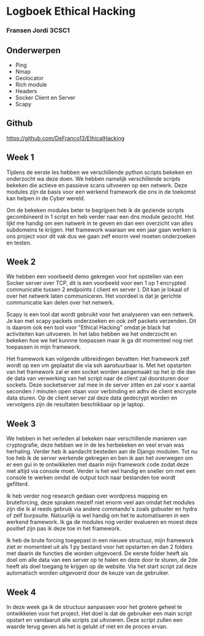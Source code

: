 # Logboek Ethical Hacking
### Fransen Jordi 3CSC1

## Onderwerpen
- Ping
- Nmap
- Geolocator
- Rich module
- Headers
- Socker Client en Server
- Scapy

## Github

https://github.com/DeFranco13/EthicalHacking

## Week 1

Tijdens de eerste les hebben we verschillende python scripts bekeken en onderzocht wa deze doen. We hebben namelijk verschillende scripts bekeken die actieve en passieve scans uitvoeren op een netwerk. Deze modules zijn de basis voor een werkend framework die ons in de toekomst kan helpen in de  Cyber wereld. 

Om de bekeken modules beter te begrijpen heb ik de geziende scripts gecombineerd in 1 script en heb verder naar een dns module gezocht. Het lijkt me handig om een natwerk in te geven en dan een overzicht van alles subdomeins te krijgen. Het framework waaraan we een jaar gaan werken is ons project voor dit vak dus we gaan zelf enorm veel moeten onderzoeken en testen. 

## Week 2

We hebben een voorbeeld demo gekregen voor het opstellen van een Socker server over TCP, dit is een voorbeeld voor een 1 op 1 encrypted communicatie tussen 2 endpoints ( client en server ). Dit kan je lokaal of over het netwerk laten communiceren. Het voordeel is dat je gerichte communicatie kan delen over het netwerk. 

Scapy is een tool dat wordt gebruikt voor het analyseren van een netwerk. Je kan met scapy packets onderzoeken en ook zelf packets verzenden. Dit is daarom ook een tool voor "Ethical Hacking" omdat je black hat activiteiten kan uitvoeren. In het labo hebben we het onderzocht en bekeken hoe we het kunnne toepassen maar ik ga dit momenteel nog niet toepassen in mijn framework.

Het framework kan volgende uitbreidingen bevatten: Het framework zelf wordt op een vm geplaatst die via ssh aanstuurbaar is. Met het opstarten van het framework zal er een socket worden aangemaakt op het ip die dan de data van verwerking van het script naar de client zal doorsturen door sockets. Deze socketserver zal mee in de server zitten en zal voor x aantal seconden / minuten open staan voor verbinding en adhv de client encrypte data sturen. Op de client server zal deze data gedecrypt worden en vervolgens zijn de resultaten beschikbaar op je laptop.

## Week 3

We hebben in het verleden al bekeken naar verschillende manieren van cryptografie, deze hebben we in de les herbekeken en veel ervan was herhaling. Verder heb ik aandacht besteden aan de Django modulen. Tot nu toe heb ik de server werkende gekregen en ben ik aan het overwegen om er een gui in te ontwikkelen met daarin mijn framework code zodat deze niet altijd via console moet. Verder is het wel handig en sneller om met een console te werken omdat de output toch naar bestanden toe wordt gefilterd. 

Ik heb verder nog research gedaan over wordpress mapping en bruteforcing, deze spraken mezelf niet enorm veel aan omdat het modules zijn die ik al reeds gebruik via andere commando's zoals gobuster en hydra of zelf burpsuite. Natuurlijk is wel handig om het te automatiseren in een werkend framework. Ik ga de modules nog verder evalueren en moest deze positief zijn pas ik deze toe in het framework. 

Ik heb de brute forcing toegepast in een nieuwe structuur, mijn framework ziet er momenteel uit als 1 py bestand voor het opstarten en dan 2 folders met daarin de functies die worden uitgevoerd. De eerste folder heeft als doel om alle data van een server op te halen en deze door te sturen, de 2de heeft als doel toegang te krijgen op de website. Via het start script zal deze automatisch worden uitgevoerd door de keuze van de gebruiker. 

## Week 4

In deze week ga ik de structuur aanpassen voor het grotere geheel te ontwikkelen voor het project. Het doel is dat de gebruiker een main script opstart en vandaaruit alle scripts zal uitvoeren. Deze script zullen een waarde terug geven als het is gelukt of niet en de proces ervan.
